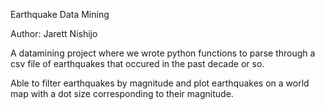 Earthquake Data Mining

Author: Jarett Nishijo

A datamining project where we wrote python functions 
to parse through a csv file of earthquakes that occured
in the past decade or so. 

Able to filter earthquakes by magnitude and plot earthquakes
on a world map with a dot size corresponding to their magnitude.
